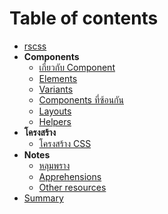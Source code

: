 # Table of contents

- [rscss](../README.md)
- **Components**
  - [เกี่ยวกับ Component](components.md)
  - [Elements](elements.md)
  - [Variants](variants.md)
  - [Components ที่ซ้อนกัน](nested-components.md)
  - [Layouts](layouts.md)
  - [Helpers](helpers.md)
- **โครงสร้าง**
  - [โครงสร้าง CSS](css-structure.md)
- **Notes**
  - [หลุมพราง](pitfalls.md)
  - [Apprehensions](apprehensions.md)
  - [Other resources](other-resources.md)
- [Summary](summary.md)
